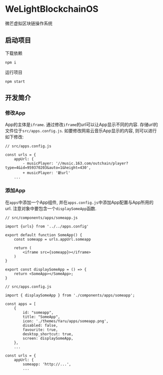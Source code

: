 # WeLightBlockchainOS
微芒虚拟区块链操作系统

## 启动项目

下载依赖

```
npm i
```

运行项目

```
npm start
```

## 开发简介

### 修改App

App的主体是`iframe`. 通过修改`iframe`的url可以让App显示不同的内容. 存储url的文件位于`src/apps.config.js`. 如要修改网易云音乐App显示的内容, 则可以进行如下修改:

```
// src/apps.config.js

const urls = {
    appUrl: {
        - musicPlayer: '//music.163.com/outchain/player?type=4&id=959370203&auto=1&height=430',
        + musicPlayer: '新url'
    ...
```


### 添加App

在`apps`中添加一个App组件, 并在`apps.config.js`中添加App配置与App所用的url. 注意对象中要包含一个`displaySomeApp`函数.

```
// src/components/apps/someapp.js

import {urls} from '../../apps.config'

export default function SomeApp() {
    const someapp = urls.appUrl.someapp

    return (
        <iframe src={someapp}></iframe>
    )
}

export const displaySomeApp = () => {
    return <SomeApp></SomeApp>;
}
```

```
// src/apps.config.js

import { displaySomeApp } from './components/apps/someapp';

const apps = [
    {
        id: "someapp",
        title: "SomeApp",
        icon: './themes/Yaru/apps/someapp.png',
        disabled: false,
        favourite: true,
        desktop_shortcut: true,
        screen: displaySomeApp,
    },
    ...

const urls = {
    appUrl: {
        someapp: 'http://...',
        ...
```
